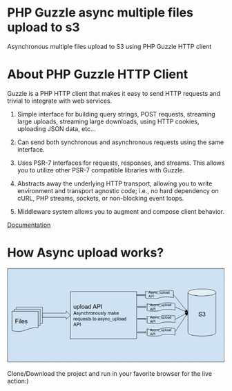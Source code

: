 # PHP Guzzle async multiple files upload to s3
Asynchronous multiple files upload to S3 using PHP Guzzle HTTP client

# About PHP Guzzle HTTP Client
Guzzle is a PHP HTTP client that makes it easy to send HTTP requests and trivial to integrate with web services.
 
1. Simple interface for building query strings, POST requests, streaming large uploads, streaming large downloads, using HTTP cookies, uploading JSON data, etc...

2. Can send both synchronous and asynchronous requests using the same interface.

3. Uses PSR-7 interfaces for requests, responses, and streams. This allows you to utilize other PSR-7 compatible libraries with Guzzle.

4.  Abstracts away the underlying HTTP transport, allowing you to write environment and transport agnostic code; i.e., no hard dependency on cURL, PHP streams, sockets, or non-blocking event loops.

5. Middleware system allows you to augment and compose client behavior.

[Documentation](http://docs.guzzlephp.org/en/stable/)
   
   


# How Async upload works?


![alt text](https://github.com/Murthy-Adapa/php_guzzle_async_multiple_files_upload_s3/blob/master/image.png "Image")

Clone/Download the project and run in your favorite browser for the live action:)

